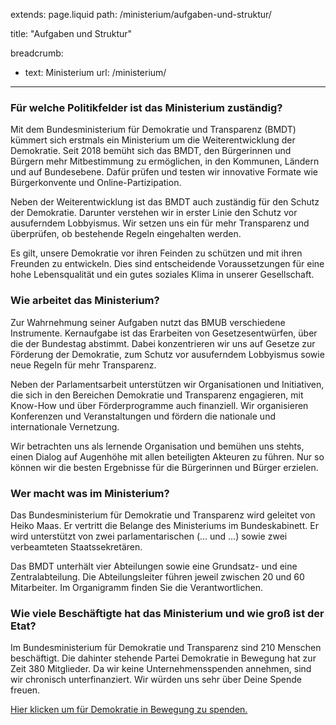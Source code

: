 extends: page.liquid
path: /ministerium/aufgaben-und-struktur/

title: "Aufgaben und Struktur"

breadcrumb:
 - text: Ministerium
   url: /ministerium/

---


### Für welche Politikfelder ist das Ministerium zuständig?
Mit dem Bundesministerium für Demokratie und Transparenz (BMDT) kümmert sich erstmals ein Ministerium um die Weiterentwicklung der Demokratie. Seit 2018 bemüht sich das BMDT, den Bürgerinnen und Bürgern mehr Mitbestimmung zu ermöglichen, in den Kommunen, Ländern und auf Bundesebene. Dafür prüfen und testen wir innovative Formate wie Bürgerkonvente und Online-Partizipation.

Neben der Weiterentwicklung ist das BMDT auch zuständig für den Schutz der Demokratie. Darunter verstehen wir in erster Linie den Schutz vor ausuferndem Lobbyismus. Wir setzen uns ein für mehr Transparenz und überprüfen, ob bestehende Regeln eingehalten werden.

Es gilt, unsere Demokratie vor ihren Feinden zu schützen und mit ihren Freunden zu entwickeln. Dies sind entscheidende Voraussetzungen für eine hohe Lebensqualität und ein gutes soziales Klima in unserer Gesellschaft.

### Wie arbeitet das Ministerium?
Zur Wahrnehmung seiner Aufgaben nutzt das BMUB verschiedene Instrumente. Kernaufgabe ist das Erarbeiten von Gesetzesentwürfen, über die der Bundestag abstimmt. Dabei konzentrieren wir uns auf Gesetze zur Förderung der Demokratie, zum Schutz vor ausuferndem Lobbyismus sowie neue Regeln für mehr Transparenz.

Neben der Parlamentsarbeit unterstützen wir Organisationen und Initiativen, die sich in den Bereichen Demokratie und Transparenz engagieren, mit Know-How und über Förderprogramme auch finanziell. Wir organisieren Konferenzen und Veranstaltungen und fördern die nationale und internationale Vernetzung.

Wir betrachten uns als lernende Organisation und bemühen uns stehts, einen Dialog auf Augenhöhe mit allen beteiligten Akteuren zu führen. Nur so können wir die besten Ergebnisse für die Bürgerinnen und Bürger erzielen.

### Wer macht was im Ministerium?
Das Bundesministerium für Demokratie und Transparenz wird geleitet von Heiko Maas. Er vertritt die Belange des Ministeriums im Bundeskabinett. Er wird unterstützt von zwei parlamentarischen (... und …) sowie zwei verbeamteten Staatssekretären.

Das BMDT unterhält vier Abteilungen sowie eine Grundsatz- und eine Zentralabteilung. Die Abteilungsleiter führen jeweil zwischen 20 und 60 Mitarbeiter. Im Organigramm finden Sie die Verantwortlichen.

### Wie viele Beschäftigte hat das Ministerium und wie groß ist der Etat?
Im Bundesministerium für Demokratie und Transparenz sind 210 Menschen beschäftigt. Die dahinter stehende Partei Demokratie in Bewegung hat zur Zeit 380 Mitglieder. Da wir keine Unternehmensspenden annehmen, sind wir chronisch unterfinanziert. Wir würden uns sehr über Deine Spende freuen.

<a href="https://bewegung.jetzt/spenden/" class="btn btn-outline-primary">Hier klicken um für Demokratie in Bewegung zu spenden.</a>
